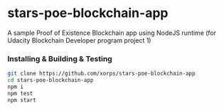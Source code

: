 # stars-poe-blockchain-app
A sample Proof of Existence Blockchain app using NodeJS runtime (for Udacity Blockchain Developer program project 1)

### Installing & Building & Testing
```bash
git clone https://github.com/xorps/stars-poe-blockchain-app
cd stars-poe-blockchain-app
npm i
npm test
npm start
```
